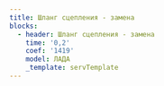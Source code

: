 ```yaml
---
title: Шланг сцепления - замена
blocks:
  - header: Шланг сцепления - замена
    time: '0,2'
    coef: '1419'
    model: ЛАДА
    _template: servTemplate
---
```

        
